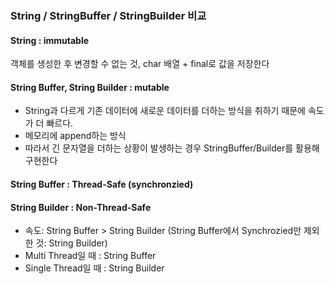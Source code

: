 ### String / StringBuffer / StringBuilder 비교

#### String : immutable
객체를 생성한 후 변경할 수 없는 것, char 배열 + final로 값을 저장한다

#### String Buffer, String Builder : mutable
* String과 다르게 기존 데이터에 새로운 데이터를 더하는 방식을 취하기 때문에 속도가 더 빠르다.
* 메모리에 append하는 방식
* 따라서 긴 문자열을 더하는 상황이 발생하는 경우 StringBuffer/Builder를 활용해 구현한다

#### String Buffer  : Thread-Safe (synchronzied)
#### String Builder : Non-Thread-Safe
* 속도: String Buffer > String Builder
(String Buffer에서 Synchrozied만 제외한 것: String Builder)
* Multi Thread일 때 : String Buffer
* Single Thread일 때 : String Builder